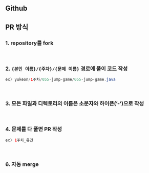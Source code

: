 ## Github

## PR 방식
### 1. repository를 fork
<br>

### 2. `{본인 이름}/{주차}/{문제 이름}` 경로에 풀이 코드 작성
```java
ex) yukeon/1주차/055-jump-game/055-jump-game.java
```
<br>

### 3. 모든 파일과 디렉토리의 이름은 소문자와 하이픈(’-’)으로 작성
<br>

### 4. 문제를 다 풀면 PR 작성
```java
ex) 1주차_유건
```
<br>

### 6. 자동 merge
